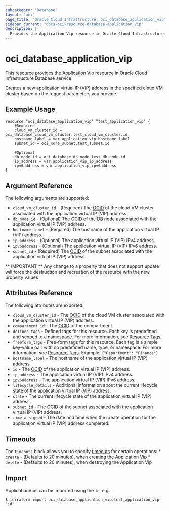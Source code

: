 ```yaml
---
subcategory: "Database"
layout: "oci"
page_title: "Oracle Cloud Infrastructure: oci_database_application_vip"
sidebar_current: "docs-oci-resource-database-application_vip"
description: |-
  Provides the Application Vip resource in Oracle Cloud Infrastructure Database service
---
```


# oci_database_application_vip
This resource provides the Application Vip resource in Oracle Cloud Infrastructure Database service.

Creates a new application virtual IP (VIP) address in the specified cloud VM cluster based on the request parameters you provide.


## Example Usage

```hcl
resource "oci_database_application_vip" "test_application_vip" {
	#Required
	cloud_vm_cluster_id = oci_database_cloud_vm_cluster.test_cloud_vm_cluster.id
	hostname_label = var.application_vip_hostname_label
	subnet_id = oci_core_subnet.test_subnet.id

	#Optional
	db_node_id = oci_database_db_node.test_db_node.id
	ip_address = var.application_vip_ip_address
	ipv6address = var.application_vip_ipv6address
}
```

## Argument Reference

The following arguments are supported:

* `cloud_vm_cluster_id` - (Required) The [OCID](https://docs.cloud.oracle.com/iaas/Content/General/Concepts/identifiers.htm) of the cloud VM cluster associated with the application virtual IP (VIP) address.
* `db_node_id` - (Optional) The [OCID](https://docs.cloud.oracle.com/iaas/Content/General/Concepts/identifiers.htm) of the DB node associated with the application virtual IP (VIP) address.
* `hostname_label` - (Required) The hostname of the application virtual IP (VIP) address.
* `ip_address` - (Optional) The application virtual IP (VIP) IPv4 address.
* `ipv6address` - (Optional) The application virtual IP (VIP) IPv6 address.
* `subnet_id` - (Required) The [OCID](https://docs.cloud.oracle.com/iaas/Content/General/Concepts/identifiers.htm) of the subnet associated with the application virtual IP (VIP) address.


** IMPORTANT **
Any change to a property that does not support update will force the destruction and recreation of the resource with the new property values

## Attributes Reference

The following attributes are exported:

* `cloud_vm_cluster_id` - The [OCID](https://docs.cloud.oracle.com/iaas/Content/General/Concepts/identifiers.htm) of the cloud VM cluster associated with the application virtual IP (VIP) address.
* `compartment_id` - The [OCID](https://docs.cloud.oracle.com/iaas/Content/General/Concepts/identifiers.htm) of the compartment.
* `defined_tags` - Defined tags for this resource. Each key is predefined and scoped to a namespace. For more information, see [Resource Tags](https://docs.cloud.oracle.com/iaas/Content/General/Concepts/resourcetags.htm). 
* `freeform_tags` - Free-form tags for this resource. Each tag is a simple key-value pair with no predefined name, type, or namespace. For more information, see [Resource Tags](https://docs.cloud.oracle.com/iaas/Content/General/Concepts/resourcetags.htm).  Example: `{"Department": "Finance"}` 
* `hostname_label` - The hostname of the application virtual IP (VIP) address.
* `id` - The [OCID](https://docs.cloud.oracle.com/iaas/Content/General/Concepts/identifiers.htm) of the application virtual IP (VIP) address.
* `ip_address` - The application virtual IP (VIP) IPv4 address.
* `ipv6address` - The application virtual IP (VIP) IPv6 address.
* `lifecycle_details` - Additional information about the current lifecycle state of the application virtual IP (VIP) address.
* `state` - The current lifecycle state of the application virtual IP (VIP) address.
* `subnet_id` - The [OCID](https://docs.cloud.oracle.com/iaas/Content/General/Concepts/identifiers.htm) of the subnet associated with the application virtual IP (VIP) address.
* `time_assigned` - The date and time when the create operation for the application virtual IP (VIP) address completed.

## Timeouts

The `timeouts` block allows you to specify [timeouts](https://registry.terraform.io/providers/oracle/oci/latest/docs/guides/changing_timeouts) for certain operations:
	* `create` - (Defaults to 20 minutes), when creating the Application Vip
	* `delete` - (Defaults to 20 minutes), when destroying the Application Vip


## Import

ApplicationVips can be imported using the `id`, e.g.

```
$ terraform import oci_database_application_vip.test_application_vip "id"
```

